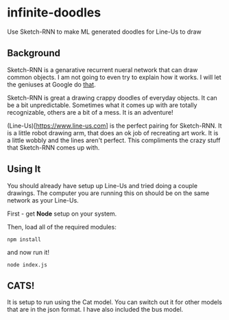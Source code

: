 # infinite-doodles
Use Sketch-RNN to make ML generated doodles for Line-Us to draw

## Background
Sketch-RNN is a genarative recurrent nueral network that can draw common objects. I am not going to even try to explain how it works.
I will let the geniuses at Google do [that](https://ai.googleblog.com/2017/04/teaching-machines-to-draw.html).

Sketch-RNN is great a drawing crappy doodles of everyday objects. It can be a bit unpredictable. Sometimes what it comes up with are totally recognizable, others are a bit of a mess.
It is an adventure!

(Line-Us)[https://www.line-us.com] is the perfect pairing for Sketch-RNN. It is a little robot drawing arm, that does an ok job of recreating art work. It is a little wobbly and the lines aren't perfect.
This compliments the crazy stuff that Sketch-RNN comes up with.

## Using It

You should already have setup up Line-Us and tried doing a couple drawings. The computer you are running this on should be on the same network as your Line-Us.

First - get **Node** setup on your system.

Then, load all of the required modules:

`npm install`

and now run it!

`node index.js`


## CATS!

It is setup to run using the Cat model. You can switch out it for other models that are in the json format. I have also included the bus model.
